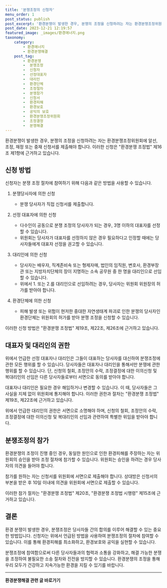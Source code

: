 ```yaml
---
title: '분쟁조정의 신청자'
menu_order: 1
post_status: publish
post_excerpt: '환경분쟁이 발생한 경우, 분쟁의 조정을 신청하려는 자는 환경분쟁조정위원회에 알선, 조정, 재정 또는 중재 신청서를 제출해야 합니다. 이러한 신청은  환경분쟁 조정법  제16조 제1항에 근거하고 있습니다.'
post_date: 2023-12-21 12:19:57
featured_image: _images/환경에너지.png
taxonomy:
    category:
        - 환경에너지
        - 환경분쟁해결
    post_tag:
        - 환경분쟁
        -  분쟁조정
        -  신청자
        -  선정대표자
        -  대리인
        -  환경단체
        -  조정절차
        -  분쟁참가
        -  신청서
        -  환경피해
        -  환경보호
        -  공익의 보호
        -  환경분쟁조정위원회
        -  조정결정
        -  분쟁해결
---
```



환경분쟁이 발생한 경우, 분쟁의 조정을 신청하려는 자는 환경분쟁조정위원회에 알선, 조정, 재정 또는 중재 신청서를 제출해야 합니다. 이러한 신청은 "환경분쟁 조정법" 제16조 제1항에 근거하고 있습니다.

## 신청 방법

신청자는 분쟁 조정 절차에 참여하기 위해 다음과 같은 방법을 사용할 수 있습니다.

1. 분쟁당사자에 의한 신청
   - 분쟁 당사자가 직접 신청서를 제출합니다.

2. 선정 대표자에 의한 신청
   - 다수인이 공동으로 분쟁 조정의 당사자가 되는 경우, 3명 이하의 대표자를 선정할 수 있습니다.
   - 위원회는 당사자가 대표자를 선정하지 않은 경우 필요하다고 인정할 때에는 당사자들에게 대표자 선정을 권고할 수 있습니다.

3. 대리인에 의한 신청
   - 당사자는 배우자, 직계존비속 또는 형제자매, 법인의 임직원, 변호사, 환경부장관 또는 지방자치단체의 장이 지명하는 소속 공무원 중 한 명을 대리인으로 선임할 수 있습니다.
   - 위에서 1. 또는 2.를 대리인으로 선임하려는 경우, 당사자는 위원회 위원장의 허가를 받아야 합니다.

4. 환경단체에 의한 신청
   - 피해 발생 또는 위험이 현저한 중대한 자연생태계 파괴로 인한 분쟁의 당사자인 환경단체는 위원회의 허가를 받아 분쟁 조정을 신청할 수 있습니다.

이러한 신청 방법은 "환경분쟁 조정법" 제19조, 제22조, 제26조에 근거하고 있습니다.

## 대표자 및 대리인의 권한

위에서 언급한 선정 대표자나 대리인은 그들이 대표하는 당사자를 대신하여 분쟁조정에 관한 모든 행위를 할 수 있습니다. 당사자들은 대표자나 대리인을 통해서만 분쟁에 관한 행위를 할 수 있습니다. 단, 신청의 철회, 조정안의 수락, 조정결정에 대한 이의신청 및 복대리인의 선임은 다른 당사자들로부터 서면으로 동의를 받아야 합니다.

대표자나 대리인은 필요한 경우 해임하거나 변경할 수 있습니다. 이 때, 당사자들은 그 사실을 지체 없이 위원회에 통지해야 합니다. 이러한 권한과 절차는 "환경분쟁 조정법" 제19조, 제22조에 근거하고 있습니다.

위에서 언급한 대리인의 권한은 서면으로 소명해야 하며, 신청의 철회, 조정안의 수락, 조정결정에 대한 이의신청 및 복대리인의 선임과 관련하여 특별한 위임을 받아야 합니다.

## 분쟁조정의 참가

환경분쟁의 조정이 진행 중인 경우, 동일한 원인으로 인한 환경피해를 주장하는 자는 위원회의 승인을 받아 조정 절차에 참가할 수 있습니다. 위원회는 승인을 하려는 경우 당사자의 의견을 들어야 합니다.

참가를 원하는 자는 신청서를 위원회에 서면으로 제출해야 합니다. 상대방은 신청서의 부본을 받은 후 10일 이내에 의견을 위원회에 서면으로 제출할 수 있습니다.

이러한 참가 절차는 "환경분쟁 조정법" 제20조, "환경분쟁 조정법 시행령" 제15조에 근거하고 있습니다.

## 결론

환경 분쟁이 발생한 경우, 분쟁조정은 당사자들 간의 합의를 이루어 해결할 수 있는 중요한 방법입니다. 신청자는 위에서 언급된 방법을 사용하여 분쟁조정의 절차에 참여할 수 있습니다. 이를 통해 환경피해를 최소화하고, 환경보호와 공익을 실현할 수 있습니다.

분쟁조정에 참여함으로써 다른 당사자들과의 협력과 소통을 강화하고, 해결 가능한 분쟁을 조정하여 불필요한 소송 절차와 진전을 방지할 수 있습니다. 환경분쟁의 조정을 통해 우리 모두가 건강하고 지속가능한 환경을 지킬 수 있기를 바랍니다.

<!-- wp:separator -->
<hr class="wp-block-separator has-alpha-channel-opacity"/>
<!-- /wp:separator -->

<!-- wp:group {"backgroundColor":"base","layout":{"type":"constrained"}} -->
<div class="wp-block-group has-base-background-color has-background"><!-- wp:paragraph {"align":"center","fontSize":"medium"} -->
<p class="has-text-align-center has-large-font-size"><strong>환경분쟁해결 관련 글 바로가기</strong></p>
<!-- /wp:paragraph -->


<!-- wp:latest-posts
{"categories":[{"id":35428,"count":19,"description":"","link":"https://uknowlaw.com/category/%ed%99%98%ea%b2%bd%eb%b6%84%ec%9f%81%ed%95%b4%ea%b2%b0/","name":"환경분쟁해결","slug":"환경분쟁해결","taxonomy":"category","parent":0,"meta":[],"_links":{"self":[{"href":"https://uknowlaw.com/wp-json/wp/v2/categories/35428"}],"collection":[{"href":"https://uknowlaw.com/wp-json/wp/v2/categories"}],"about":[{"href":"https://uknowlaw.com/wp-json/wp/v2/taxonomies/category"}],"wp:post_type":[{"href":"https://uknowlaw.com/wp-json/wp/v2/posts?categories=35428"}],"curies":[{"name":"wp","href":"https://api.w.org/{rel}","templated":true}]}}],"postsToShow":100,"excerptLength":28,"postLayout":"grid","columns":2,"featuredImageAlign":"left","featuredImageSizeSlug":"large","fontSize":"small"} /--></div>
<!-- /wp:group -->